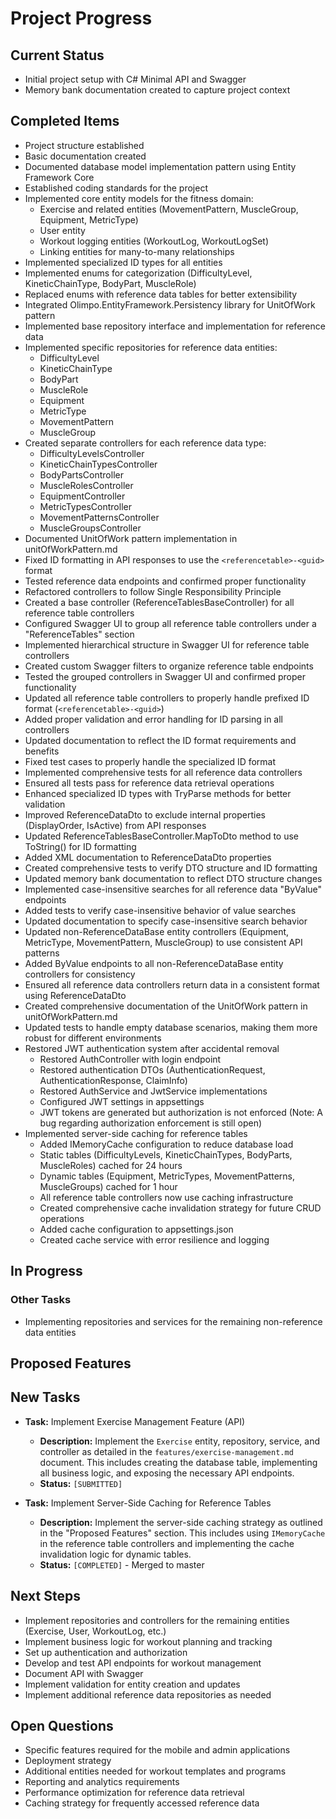 # Project Progress

## Current Status
- Initial project setup with C# Minimal API and Swagger
- Memory bank documentation created to capture project context

## Completed Items
- Project structure established
- Basic documentation created
- Documented database model implementation pattern using Entity Framework Core
- Established coding standards for the project
- Implemented core entity models for the fitness domain:
  - Exercise and related entities (MovementPattern, MuscleGroup, Equipment, MetricType)
  - User entity
  - Workout logging entities (WorkoutLog, WorkoutLogSet)
  - Linking entities for many-to-many relationships
- Implemented specialized ID types for all entities
- Implemented enums for categorization (DifficultyLevel, KineticChainType, BodyPart, MuscleRole)
- Replaced enums with reference data tables for better extensibility
- Integrated Olimpo.EntityFramework.Persistency library for UnitOfWork pattern
- Implemented base repository interface and implementation for reference data
- Implemented specific repositories for reference data entities:
  - DifficultyLevel
  - KineticChainType
  - BodyPart
  - MuscleRole
  - Equipment
  - MetricType
  - MovementPattern
  - MuscleGroup
- Created separate controllers for each reference data type:
  - DifficultyLevelsController
  - KineticChainTypesController
  - BodyPartsController
  - MuscleRolesController
  - EquipmentController
  - MetricTypesController
  - MovementPatternsController
  - MuscleGroupsController
- Documented UnitOfWork pattern implementation in unitOfWorkPattern.md
- Fixed ID formatting in API responses to use the `<referencetable>-<guid>` format
- Tested reference data endpoints and confirmed proper functionality
- Refactored controllers to follow Single Responsibility Principle
- Created a base controller (ReferenceTablesBaseController) for all reference table controllers
- Configured Swagger UI to group all reference table controllers under a "ReferenceTables" section
- Implemented hierarchical structure in Swagger UI for reference table controllers
- Created custom Swagger filters to organize reference table endpoints
- Tested the grouped controllers in Swagger UI and confirmed proper functionality
- Updated all reference table controllers to properly handle prefixed ID format (`<referencetable>-<guid>`)
- Added proper validation and error handling for ID parsing in all controllers
- Updated documentation to reflect the ID format requirements and benefits
- Fixed test cases to properly handle the specialized ID format
- Implemented comprehensive tests for all reference data controllers
- Ensured all tests pass for reference data retrieval operations
- Enhanced specialized ID types with TryParse methods for better validation
- Improved ReferenceDataDto to exclude internal properties (DisplayOrder, IsActive) from API responses
- Updated ReferenceTablesBaseController.MapToDto method to use ToString() for ID formatting
- Added XML documentation to ReferenceDataDto properties
- Created comprehensive tests to verify DTO structure and ID formatting
- Updated memory bank documentation to reflect DTO structure changes
- Implemented case-insensitive searches for all reference data "ByValue" endpoints
- Added tests to verify case-insensitive behavior of value searches
- Updated documentation to specify case-insensitive search behavior
- Updated non-ReferenceDataBase entity controllers (Equipment, MetricType, MovementPattern, MuscleGroup) to use consistent API patterns
- Added ByValue endpoints to all non-ReferenceDataBase entity controllers for consistency
- Ensured all reference data controllers return data in a consistent format using ReferenceDataDto
- Created comprehensive documentation of the UnitOfWork pattern in unitOfWorkPattern.md
- Updated tests to handle empty database scenarios, making them more robust for different environments
- Restored JWT authentication system after accidental removal
  - Restored AuthController with login endpoint
  - Restored authentication DTOs (AuthenticationRequest, AuthenticationResponse, ClaimInfo)
  - Restored AuthService and JwtService implementations
  - Configured JWT settings in appsettings
  - JWT tokens are generated but authorization is not enforced (Note: A bug regarding authorization enforcement is still open)
- Implemented server-side caching for reference tables
  - Added IMemoryCache configuration to reduce database load
  - Static tables (DifficultyLevels, KineticChainTypes, BodyParts, MuscleRoles) cached for 24 hours
  - Dynamic tables (Equipment, MetricTypes, MovementPatterns, MuscleGroups) cached for 1 hour
  - All reference table controllers now use caching infrastructure
  - Created comprehensive cache invalidation strategy for future CRUD operations
  - Added cache configuration to appsettings.json
  - Created cache service with error resilience and logging

## In Progress

### Other Tasks
- Implementing repositories and services for the remaining non-reference data entities

## Proposed Features

## New Tasks

*   **Task:** Implement Exercise Management Feature (API)
    *   **Description:** Implement the `Exercise` entity, repository, service, and controller as detailed in the `features/exercise-management.md` document. This includes creating the database table, implementing all business logic, and exposing the necessary API endpoints.
    *   **Status:** `[SUBMITTED]`

*   **Task:** Implement Server-Side Caching for Reference Tables
    *   **Description:** Implement the server-side caching strategy as outlined in the "Proposed Features" section. This includes using `IMemoryCache` in the reference table controllers and implementing the cache invalidation logic for dynamic tables.
    *   **Status:** `[COMPLETED]` - Merged to master

## Next Steps
- Implement repositories and controllers for the remaining entities (Exercise, User, WorkoutLog, etc.)
- Implement business logic for workout planning and tracking
- Set up authentication and authorization
- Develop and test API endpoints for workout management
- Document API with Swagger
- Implement validation for entity creation and updates
- Implement additional reference data repositories as needed

## Open Questions
- Specific features required for the mobile and admin applications
- Deployment strategy
- Additional entities needed for workout templates and programs
- Reporting and analytics requirements
- Performance optimization for reference data retrieval
- Caching strategy for frequently accessed reference data
